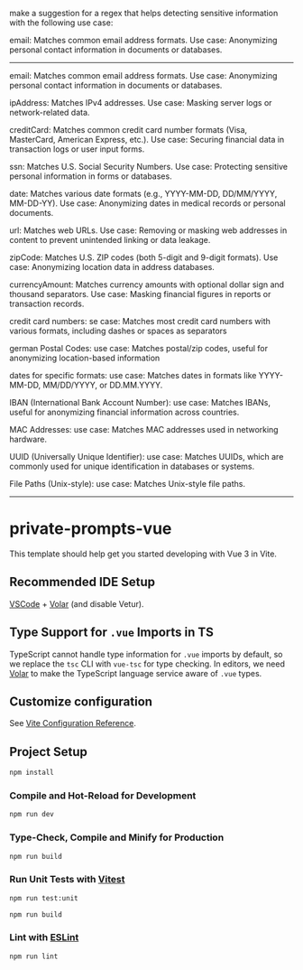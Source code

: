 
make a suggestion for a regex that helps detecting sensitive information with the following use case:

email: Matches common email address formats.
Use case: Anonymizing personal contact information in documents or databases.


---

email: Matches common email address formats.
Use case: Anonymizing personal contact information in documents or databases.

ipAddress: Matches IPv4 addresses.
Use case: Masking server logs or network-related data.

creditCard: Matches common credit card number formats (Visa, MasterCard, American Express, etc.).
Use case: Securing financial data in transaction logs or user input forms.

ssn: Matches U.S. Social Security Numbers.
Use case: Protecting sensitive personal information in forms or databases.

date: Matches various date formats (e.g., YYYY-MM-DD, DD/MM/YYYY, MM-DD-YY).
Use case: Anonymizing dates in medical records or personal documents.

url: Matches web URLs.
Use case: Removing or masking web addresses in content to prevent unintended linking or data leakage.

zipCode: Matches U.S. ZIP codes (both 5-digit and 9-digit formats).
Use case: Anonymizing location data in address databases.

currencyAmount: Matches currency amounts with optional dollar sign and thousand separators.
Use case: Masking financial figures in reports or transaction records.

credit card numbers:
se case: Matches most credit card numbers with various formats, including dashes or spaces as separators

german Postal Codes:
use case: Matches postal/zip codes, useful for anonymizing location-based information

dates for specific formats:
use case: Matches dates in formats like YYYY-MM-DD, MM/DD/YYYY, or DD.MM.YYYY.

IBAN (International Bank Account Number):
use case: Matches IBANs, useful for anonymizing financial information across countries.

MAC Addresses:
use case: Matches MAC addresses used in networking hardware.

UUID (Universally Unique Identifier):
use case: Matches UUIDs, which are commonly used for unique identification in databases or systems.

File Paths (Unix-style):
use case: Matches Unix-style file paths.







-----

# private-prompts-vue

This template should help get you started developing with Vue 3 in Vite.

## Recommended IDE Setup

[VSCode](https://code.visualstudio.com/) + [Volar](https://marketplace.visualstudio.com/items?itemName=Vue.volar) (and disable Vetur).

## Type Support for `.vue` Imports in TS

TypeScript cannot handle type information for `.vue` imports by default, so we replace the `tsc` CLI with `vue-tsc` for type checking. In editors, we need [Volar](https://marketplace.visualstudio.com/items?itemName=Vue.volar) to make the TypeScript language service aware of `.vue` types.

## Customize configuration

See [Vite Configuration Reference](https://vitejs.dev/config/).

## Project Setup

```sh
npm install
```

### Compile and Hot-Reload for Development

```sh
npm run dev
```

### Type-Check, Compile and Minify for Production

```sh
npm run build
```

### Run Unit Tests with [Vitest](https://vitest.dev/)

```sh
npm run test:unit
```

```sh
npm run build
```

### Lint with [ESLint](https://eslint.org/)

```sh
npm run lint
```
